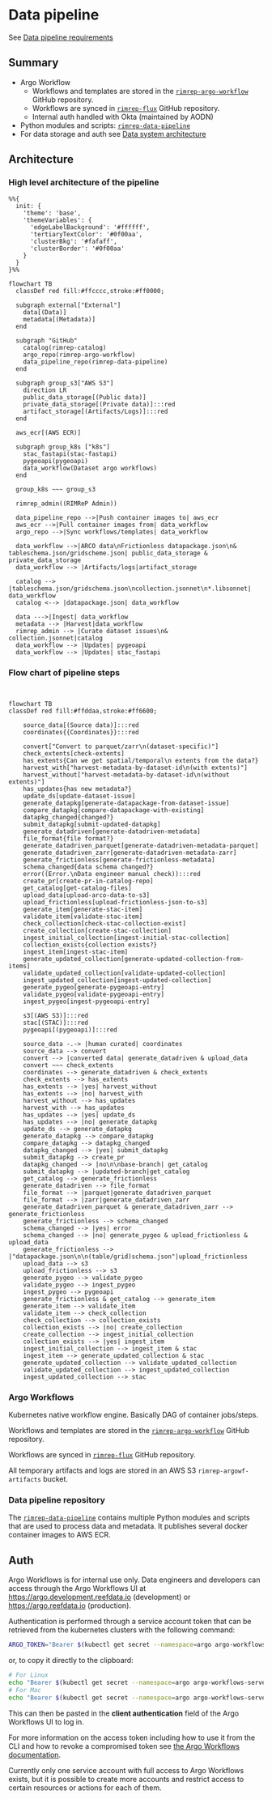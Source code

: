 # Data pipeline

See [Data pipeline requirements](../../requirements.md#data-pipeline)

## Summary

- Argo Workflow
  - Workflows and templates are stored in the [`rimrep-argo-workflow`](https://github.com/aodn/rimrep-argo-workflow/tree/main/workflows) GitHub repository.
  - Workflows are synced in [`rimrep-flux`](https://github.com/aodn/rimrep-flux) GitHub repository.
  - Internal auth handled with Okta (maintained by AODN)
- Python modules and scripts: [`rimrep-data-pipeline`](https://github.com/aodn/rimrep-data-pipeline)
- For data storage and auth see [Data system architecture](data-system.md)

## Architecture

### High level architecture of the pipeline

```mermaid
%%{
  init: {
    'theme': 'base',
    'themeVariables': {
      'edgeLabelBackground': '#ffffff',
      'tertiaryTextColor': '#0f00aa',
      'clusterBkg': '#fafaff',
      'clusterBorder': '#0f00aa'
    }
  }
}%%

flowchart TB
  classDef red fill:#ffcccc,stroke:#ff0000;

  subgraph external["External"]
    data[(Data)]
    metadata[(Metadata)]
  end

  subgraph "GitHub"
    catalog(rimrep-catalog)
    argo_repo(rimrep-argo-workflow)
    data_pipeline_repo(rimrep-data-pipeline)
  end

  subgraph group_s3["AWS S3"]
    direction LR
    public_data_storage[(Public data)]
    private_data_storage[(Private data)]:::red
    artifact_storage[(Artifacts/Logs)]:::red
  end

  aws_ecr[(AWS ECR)]

  subgraph group_k8s ["k8s"]
    stac_fastapi(stac-fastapi)
    pygeoapi(pygeoapi)
    data_workflow(Dataset argo workflows)
  end

  group_k8s ~~~ group_s3

  rimrep_admin((RIMReP Admin))

  data_pipeline_repo -->|Push container images to| aws_ecr
  aws_ecr -->|Pull container images from| data_workflow
  argo_repo -->|Sync workflows/templates| data_workflow

  data_workflow -->|ARCO data\nFrictionless datapackage.json\n& tableschema.json/gridscheme.json| public_data_storage & private_data_storage
  data_workflow --> |Artifacts/logs|artifact_storage

  catalog --> |tableschema.json/gridschema.json\ncollection.jsonnet\n*.libsonnet| data_workflow
  catalog <--> |datapackage.json| data_workflow

  data --->|Ingest| data_workflow
  metadata --> |Harvest|data_workflow
  rimrep_admin --> |Curate dataset issues\n& collection.jsonnet|catalog
  data_workflow --> |Updates| pygeoapi
  data_workflow --> |Updates| stac_fastapi

```

### Flow chart of pipeline steps
```mermaid


flowchart TB
classDef red fill:#ffddaa,stroke:#ff6600;

    source_data[(Source data)]:::red
    coordinates{{Coordinates}}:::red
    
    convert["Convert to parquet/zarr\n(dataset-specific)"]
    check_extents[check-extents]
    has_extents{Can we get spatial/temporal\n extents from the data?}
    harvest_with["harvest-metadata-by-dataset-id\n(with extents)"]
    harvest_without["harvest-metadata-by-dataset-id\n(without extents)"]
    has_updates{has new metadata?}
    update_ds[update-dataset-issue]
    generate_datapkg[generate-datapackage-from-dataset-issue]
    compare_datapkg[compare-datapackage-with-existing]
    datapkg_changed{changed?}
    submit_datapkg[submit-updated-datapkg]
    generate_datadriven[generate-datadriven-metadata]
    file_format{file format?}
    generate_datadriven_parquet[generate-datadriven-metadata-parquet]
    generate_datadriven_zarr[generate-datadriven-metadata-zarr]
    generate_frictionless[generate-frictionless-metadata]
    schema_changed{data schema changed?}
    error((Error.\nData engineer manual check)):::red
    create_pr[create-pr-in-catalog-repo]
    get_catalog[get-catalog-files]
    upload_data[upload-arco-data-to-s3]
    upload_frictionless[upload-frictionless-json-to-s3]
    generate_item[generate-stac-item]
    validate_item[validate-stac-item]
    check_collection[check-stac-collection-exist]
    create_collection[create-stac-collection]
    ingest_initial_collection[ingest-initial-stac-collection]
    collection_exists{collection exists?}
    ingest_item[ingest-stac-item]
    generate_updated_collection[generate-updated-collection-from-items]
    validate_updated_collection[validate-updated-collection]
    ingest_updated_collection[ingest-updated-collection]
    generate_pygeo[generate-pygeoapi-entry]
    validate_pygeo[validate-pygeoapi-entry]
    ingest_pygeo[ingest-pygeoapi-entry]

    s3[(AWS S3)]:::red
    stac[(STAC)]:::red
    pygeoapi[(pygeoapi)]:::red

    source_data -.-> |human curated| coordinates
    source_data --> convert
    convert --> |converted data| generate_datadriven & upload_data
    convert ~~~ check_extents
    coordinates --> generate_datadriven & check_extents
    check_extents --> has_extents
    has_extents --> |yes| harvest_without
    has_extents --> |no| harvest_with
    harvest_without --> has_updates
    harvest_with --> has_updates
    has_updates --> |yes| update_ds
    has_updates --> |no| generate_datapkg
    update_ds --> generate_datapkg
    generate_datapkg --> compare_datapkg
    compare_datapkg --> datapkg_changed
    datapkg_changed --> |yes| submit_datapkg
    submit_datapkg --> create_pr
    datapkg_changed --> |no\n\nbase-branch| get_catalog
    submit_datapkg --> |updated-branch|get_catalog
    get_catalog --> generate_frictionless
    generate_datadriven --> file_format
    file_format --> |parquet|generate_datadriven_parquet
    file_format --> |zarr|generate_datadriven_zarr
    generate_datadriven_parquet & generate_datadriven_zarr --> generate_frictionless
    generate_frictionless --> schema_changed
    schema_changed --> |yes| error
    schema_changed --> |no| generate_pygeo & upload_frictionless & upload_data
    generate_frictionless --> |"datapackage.json\n\n(table/grid)schema.json"|upload_frictionless
    upload_data --> s3
    upload_frictionless --> s3
    generate_pygeo --> validate_pygeo
    validate_pygeo --> ingest_pygeo
    ingest_pygeo --> pygeoapi
    generate_frictionless & get_catalog --> generate_item
    generate_item --> validate_item
    validate_item --> check_collection
    check_collection --> collection_exists
    collection_exists --> |no| create_collection
    create_collection --> ingest_initial_collection
    collection_exists --> |yes| ingest_item
    ingest_initial_collection --> ingest_item & stac
    ingest_item --> generate_updated_collection & stac
    generate_updated_collection --> validate_updated_collection
    validate_updated_collection --> ingest_updated_collection
    ingest_updated_collection --> stac

```

### Argo Workflows

Kubernetes native workflow engine. Basically DAG of container jobs/steps.

Workflows and templates are stored in the [`rimrep-argo-workflow`](https://github.com/aodn/rimrep-argo-workflow/tree/main/workflows) GitHub repository.

Workflows are synced in [`rimrep-flux`](https://github.com/aodn/rimrep-flux) GitHub repository.

All temporary artifacts and logs are stored in an AWS S3 `rimrep-argowf-artifacts` bucket.

### Data pipeline repository

The [`rimrep-data-pipeline`](https://github.com/aodn/rimrep-data-pipeline) contains multiple Python modules and scripts that are used to process data and metadata. It publishes several docker container images to AWS ECR.

## Auth

Argo Workflows is for internal use only. Data engineers and developers can access through the Argo Workflows UI at https://argo.development.reefdata.io (development) or https://argo.reefdata.io (production).

Authentication is performed through a service account token that can be retrieved from the kubernetes clusters with the following command:
```bash
ARGO_TOKEN="Bearer $(kubectl get secret --namespace=argo argo-workflows-server.service-account-token -o=jsonpath='{.data.token}'| base64 --decode)"
```
or, to copy it directly to the clipboard:
```bash
# For Linux
echo "Bearer $(kubectl get secret --namespace=argo argo-workflows-server.service-account-token -o=jsonpath='{.data.token}'| base64 --decode)" | xclip -selection c
# For Mac
echo "Bearer $(kubectl get secret --namespace=argo argo-workflows-server.service-account-token -o=jsonpath='{.data.token}'| base64 --decode)" | pbcopy
```

This can then be pasted in the **client authentication** field of the Argo Workflows UI to log in.

For more information on the access token including how to use it from the CLI and how to revoke a compromised token see [the Argo Workflows documentation](https://argo-workflows.readthedocs.io/en/latest/access-token).

Currently only one service account with full access to Argo Workflows exists, but it is possible to create more accounts and restrict access to certain resources or actions for each of them.
